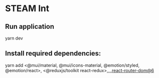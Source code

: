 #  STEAM Int

## Run application
yarn dev

## Install required dependencies:
yarn add <package>
    <@mui/material, @mui/icons-material, @emotion/styled, @emotion/react>, 
    <@reduxjs/toolkit react-redux>,<axios>,<sweetalert2>,<prop-types>,<react-router-dom@6>

